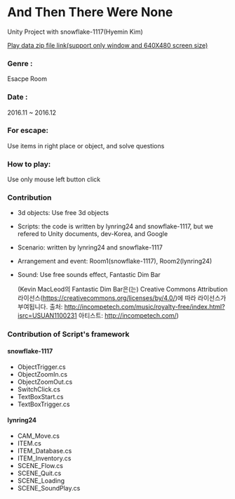 And Then There Were None
===================

Unity Project with snowflake-1117(Hyemin Kim)

<a href="https://drive.google.com/drive/folders/0B5Hoh4roeIrESkZkcmZxV251TVE">Play data zip file link(support only window and 640X480 screen size)</a>

### Genre : <br>
Esacpe Room 
### Date : <br>
2016.11 ~ 2016.12

### For escape: <br>
Use items in right place or object, and solve questions
### How to play: <br>
Use only mouse left button click


### Contribution
- 3d objects: Use free 3d objects
- Scripts: the code is written by lynring24 and snowflake-1117, but we refered to Unity documents, dev-Korea, and Google
- Scenario: written by lynring24 and snowflake-1117
- Arrangement and event: Room1(snowflake-1117), Room2(lynring24)
- Sound: Use free sounds effect, 
  Fantastic Dim Bar
  
  (Kevin MacLeod의 Fantastic Dim Bar은(는) Creative Commons Attribution 라이선스(https://creativecommons.org/licenses/by/4.0/)에 따라 라이선스가 부여됩니다.
  출처: http://incompetech.com/music/royalty-free/index.html?isrc=USUAN1100231
  아티스트: http://incompetech.com/)


### Contribution of Script's framework
#### snowflake-1117
  - ObjectTrigger.cs
  - ObjectZoomIn.cs
  - ObjectZoomOut.cs
  - SwitchClick.cs
  - TextBoxStart.cs
  - TextBoxTrigger.cs
  
#### lynring24
  - CAM_Move.cs
  - ITEM.cs
  - ITEM_Database.cs
  - ITEM_Inventory.cs
  - SCENE_Flow.cs
  - SCENE_Quit.cs
  - SCENE_Loading
  - SCENE_SoundPlay.cs
